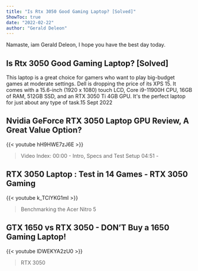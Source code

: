```yaml
---
title: "Is Rtx 3050 Good Gaming Laptop? [Solved]"
ShowToc: true 
date: "2022-02-22"
author: "Gerald Deleon" 
---
```


Namaste, iam Gerald Deleon, I hope you have the best day today.
## Is Rtx 3050 Good Gaming Laptop? [Solved]
This laptop is a great choice for gamers who want to play big-budget games at moderate settings. Dell is dropping the price of its XPS 15. It comes with a 15.6-inch (1920 x 1080) touch LCD, Core i9-11900H CPU, 16GB of RAM, 512GB SSD, and an RTX 3050 Ti 4GB GPU. It's the perfect laptop for just about any type of task.15 Sept 2022

## Nvidia GeForce RTX 3050 Laptop GPU Review, A Great Value Option?
{{< youtube hH9HWE7zJ6E >}}
>Video Index: 00:00 - Intro, Specs and Test Setup 04:51 - 

## RTX 3050 Laptop : Test in 14 Games - RTX 3050 Gaming
{{< youtube k_TClYKG1mI >}}
>Benchmarking the Acer Nitro 5 

## GTX 1650 vs RTX 3050 - DON’T Buy a 1650 Gaming Laptop!
{{< youtube lDWEKYA2zU0 >}}
>RTX 3050

